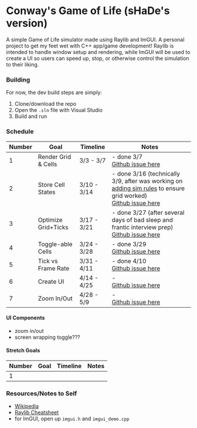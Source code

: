 # Conway's Game of Life (sHaDe's version)

A simple Game of Life simulator made using Raylib and ImGUI.
A personal project to get my feet wet with C++ app/game development!
Raylib is intended to handle window setup and rendering, while
ImGUI will be used to create a UI so users can speed up, stop, or
otherwise control the simulation to their liking.


### Building

For now, the dev build steps are simply:

1. Clone/download the repo
2. Open the `.sln` file with Visual Studio
3. Build and run


### Schedule

Number  | Goal          | Timeline      | Notes
--|---------------------|---------------|--------
1 | Render Grid & Cells | 3/3 - 3/7     | - done 3/7 <br> [Github issue here](https://github.com/hadan24/game-of-life/issues/1)
2 | Store Cell States   | 3/10 - 3/14   | - done 3/16 (technically 3/9, after was working on [adding sim rules](https://github.com/hadan24/game-of-life/issues/4) to ensure grid worked)<br> [Github issue here](https://github.com/hadan24/game-of-life/issues/2)
3 | Optimize Grid+Ticks | 3/17 - 3/21   | - done 3/27 (after several days of bad sleep and frantic interview prep) <br> [Github issue here](https://github.com/hadan24/game-of-life/issues/8)
4 | Toggle-able Cells   | 3/24 - 3/28   | - done 3/29 <br> [Github issue here](https://github.com/hadan24/game-of-life/issues/5)
5 | Tick vs Frame Rate  | 3/31 - 4/11   | - done 4/10 <br> [Github issue here](https://github.com/hadan24/game-of-life/issues/3)
6 | Create UI           | 4/14 - 4/25   | - <br> [Github issue here](https://github.com/hadan24/game-of-life/issues/6)
7 | Zoom In/Out         | 4/28 - 5/9    | - <br> [Github issue here](https://github.com/hadan24/game-of-life/issues/7)

#### UI Components
- zoom in/out
- screen wrapping toggle???

#### Stretch Goals

Number  | Goal          | Timeline      | Notes
--|---------------------|---------------|--------
1 |


### Resources/Notes to Self
- [Wikipedia](https://en.wikipedia.org/wiki/Conway's_Game_of_Life)
- [Raylib Cheatsheet](https://www.raylib.com/cheatsheet/cheatsheet.html)
- for ImGUI, open up `imgui.h` and `imgui_demo.cpp`